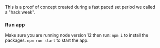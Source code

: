 This is a proof of concept created during a fast paced set period we called a "hack week".

### Run app

Make sure you are running node version 12 then run:
`npm i` to install the packages.
`npm run start` to start the app.
